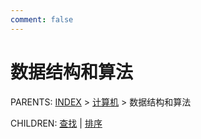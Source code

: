 ```yaml
---
comment: false
---
```


# 数据结构和算法

PARENTS: [INDEX](/gknows/wiki) > [计算机](/gknows/计算机) > 数据结构和算法

CHILDREN: [查找](/gknows/查找) | [排序](/gknows/排序)
